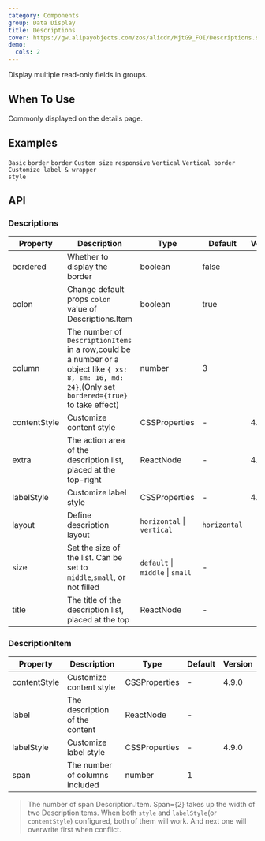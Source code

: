 ```yaml
---
category: Components
group: Data Display
title: Descriptions
cover: https://gw.alipayobjects.com/zos/alicdn/MjtG9_FOI/Descriptions.svg
demo:
  cols: 2
---
```


Display multiple read-only fields in groups.

## When To Use

Commonly displayed on the details page.

## Examples

<code src="./demo/basic.tsx">Basic</code>
<code src="./demo/border.tsx">border</code>
<code src="./demo/text.tsx" debug>border</code>
<code src="./demo/size.tsx">Custom size</code>
<code src="./demo/responsive.tsx">responsive</code>
<code src="./demo/vertical.tsx">Vertical</code>
<code src="./demo/vertical-border.tsx">Vertical border</code>
<code src="./demo/style.tsx" debug>Customize label & wrapper style</code>

## API

### Descriptions

| Property     | Description                                                                                                                                         | Type                             | Default      | Version |
| ------------ | --------------------------------------------------------------------------------------------------------------------------------------------------- | -------------------------------- | ------------ | ------- |
| bordered     | Whether to display the border                                                                                                                       | boolean                          | false        |         |
| colon        | Change default props `colon` value of Descriptions.Item                                                                                             | boolean                          | true         |         |
| column       | The number of `DescriptionItems` in a row,could be a number or a object like `{ xs: 8, sm: 16, md: 24}`,(Only set `bordered={true}` to take effect) | number                           | 3            |         |
| contentStyle | Customize content style                                                                                                                             | CSSProperties                    | -            | 4.10.0  |
| extra        | The action area of the description list, placed at the top-right                                                                                    | ReactNode                        | -            | 4.5.0   |
| labelStyle   | Customize label style                                                                                                                               | CSSProperties                    | -            | 4.10.0  |
| layout       | Define description layout                                                                                                                           | `horizontal` \| `vertical`       | `horizontal` |         |
| size         | Set the size of the list. Can be set to `middle`,`small`, or not filled                                                                             | `default` \| `middle` \| `small` | -            |         |
| title        | The title of the description list, placed at the top                                                                                                | ReactNode                        | -            |         |

### DescriptionItem

| Property     | Description                    | Type          | Default | Version |
| ------------ | ------------------------------ | ------------- | ------- | ------- |
| contentStyle | Customize content style        | CSSProperties | -       | 4.9.0   |
| label        | The description of the content | ReactNode     | -       |         |
| labelStyle   | Customize label style          | CSSProperties | -       | 4.9.0   |
| span         | The number of columns included | number        | 1       |         |

> The number of span Description.Item. Span={2} takes up the width of two DescriptionItems. When both `style` and `labelStyle`(or `contentStyle`) configured, both of them will work. And next one will overwrite first when conflict.
